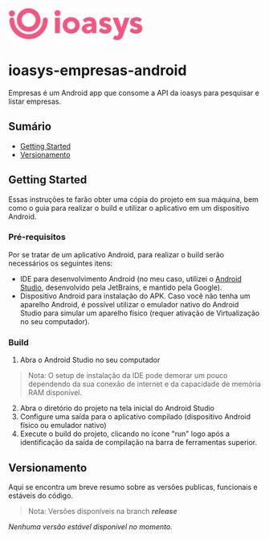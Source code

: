 ![logo-ioasys](./app/src/main/res/drawable-hdpi/logo_home.png)
# ioasys-empresas-android
Empresas é um Android app que consome a API da ioasys para pesquisar e listar empresas.

## Sumário
  - [Getting Started](#getting-started)
  - [Versionamento](#versionamento)


## Getting Started

Essas instruções te farão obter uma cópia do projeto em sua máquina, bem como o guia para realizar o build e utilizar o aplicativo em um dispositivo Android.

### Pré-requisitos

Por se tratar de um aplicativo Android, para realizar o build serão necessários os seguintes itens:
  - IDE para desenvolvimento Android (no meu caso, utilizei o [Android Studio](https://developer.android.com/studio?hl=pt), desenvolvido pela JetBrains, e mantido pela Google).
  - Dispositivo Android para instalação do APK.
Caso você não tenha um aparelho Android, é possível utilizar o emulador nativo do Android Studio para simular um aparelho físico (requer ativação de Virtualização no seu computador).

### Build

1. Abra o Android Studio no seu computador
  > Nota: O setup de instalação da IDE pode demorar um pouco dependendo da sua conexão de internet e da capacidade de memória RAM disponível.
2. Abra o diretório do projeto na tela inicial do Android Studio
3. Configure uma saída para o aplicativo compilado (dispositivo Android físico ou emulador nativo)
4. Execute o build do projeto, clicando no ícone "run" logo após a identificação da saída de compilação na barra de ferramentas superior.

## Versionamento

Aqui se encontra um breve resumo sobre as versões publicas, funcionais e estáveis do código.

  > Nota: Versões disponíveis na branch **_release_**

_Nenhuma versão estável disponível no momento._
